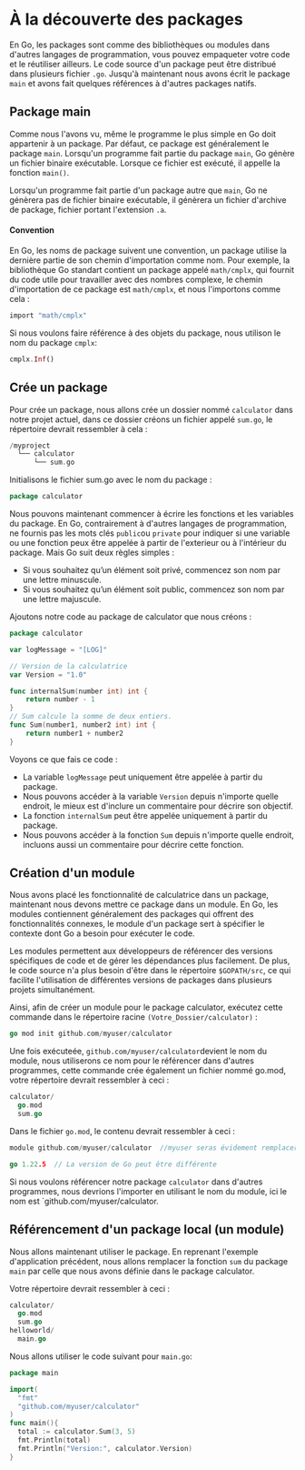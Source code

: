 # À la découverte des packages

En Go, les packages sont comme des bibliothèques ou modules dans d'autres langages de programmation, vous pouvez empaqueter votre code et le réutiliser ailleurs. Le code source d'un package peut être distribué dans plusieurs fichier `.go`. Jusqu'à maintenant nous avons écrit le package `main` et avons fait quelques références à d'autres packages natifs.

## Package main

Comme nous l'avons vu, même le programme le plus simple en Go doit appartenir à un package. Par défaut, ce package est généralement le package `main`. Lorsqu'un programme fait partie du package `main`, Go génère un fichier binaire exécutable. Lorsque ce fichier est exécuté, il appelle la fonction `main()`.

Lorsqu'un programme fait partie d'un package autre que `main`, Go ne génèrera pas de fichier binaire exécutable, il génèrera un fichier d'archive de package, fichier portant l'extension `.a`.

#### Convention
En Go, les noms de package suivent une convention, un package utilise la dernière partie de son chemin d'importation comme nom.
Pour exemple, la bibliothèque Go standart contient un package appelé `math/cmplx`, qui fournit du code utile pour travailler avec des nombres complexe, le chemin d'importation de ce package est `math/cmplx`, et nous l'importons comme cela : 
```php
import "math/cmplx"
```
Si nous voulons faire référence à des objets du package, nous utilison le nom du package `cmplx`:
```php
cmplx.Inf()
```

## Crée un package

Pour crée un package, nous allons crée un dossier nommé `calculator` dans notre projet actuel, dans ce dossier créons un fichier appelé `sum.go`, le répertoire devrait ressembler à cela : 
```php
/myproject
  └── calculator
      └── sum.go
```

Initialisons le fichier sum.go avec le nom du package :
```go
package calculator
```
Nous pouvons maintenant commencer à écrire les fonctions et les variables du package. En Go, contrairement à d'autres langages de programmation, ne fournis pas les mots clés `public`ou `private` pour indiquer si une variable ou une fonction peux être appelée à partir de l'exterieur ou à l'intérieur du package. Mais Go suit deux règles simples :

- Si vous souhaitez qu’un élément soit privé, commencez son nom par une lettre minuscule.
- Si vous souhaitez qu’un élément soit public, commencez son nom par une lettre majuscule.

Ajoutons notre code au package de calculator que nous créons : 

```go
package calculator

var logMessage = "[LOG]"

// Version de la calculatrice
var Version = "1.0"

func internalSum(number int) int {
	return number - 1
}
// Sum calcule la somme de deux entiers.
func Sum(number1, number2 int) int {
	return number1 + number2
}
```
Voyons ce que fais ce code :
- La variable `logMessage` peut uniquement être appelée à partir du package.
- Nous pouvons accéder à la variable `Version` depuis n'importe quelle endroit, le mieux est d'inclure un commentaire pour décrire son objectif.
- La fonction `internalSum` peut être appelée uniquement à partir du package.
- Nous pouvons accéder à la fonction `Sum` depuis n'importe quelle endroit, incluons aussi un commentaire pour décrire cette fonction.

## Création d'un module

Nous avons placé les fonctionnalité de calculatrice dans un package, maintenant nous devons mettre ce package dans un module. En Go, les modules contiennent généralement des packages qui offrent des fonctionnalités connexes, le module d'un package sert à spécifier le contexte dont Go a besoin pour exécuter le code.

Les modules permettent aux développeurs de référencer des versions spécifiques de code et de gérer les dépendances plus facilement. De plus, le code source n'a plus besoin d'être dans le répertoire `$GOPATH/src`, ce qui facilite l'utilisation de différentes versions de packages dans plusieurs projets simultanément.

Ainsi, afin de créer un module pour le package calculator, exécutez cette commande dans le répertoire racine `(Votre_Dossier/calculator)` :

```go
go mod init github.com/myuser/calculator
```
Une fois exécuteée, `github.com/myuser/calculator`devient le nom du module, nous utiliserons ce nom pour le référencer dans d'autres programmes, cette commande crée également un fichier nommé go.mod, votre répertoire devrait ressembler à ceci : 
```go
calculator/
  go.mod
  sum.go
```
Dans le fichier `go.mod`, le contenu devrait ressembler à ceci :
```go
module github.com/myuser/calculator  //myuser seras évidement remplacer par votre github user

go 1.22.5  // La version de Go peut être différente
```
Si nous voulons référencer notre package `calculator` dans d'autres programmes, nous devrions l'importer en utilisant le nom du module, ici le nom est `github.com/myuser/calculator.

## Référencement d'un package local (un module)

Nous allons maintenant utiliser le package. En reprenant l'exemple d'application précédent, nous allons remplacer la fonction `sum` du package `main` par celle que nous avons définie dans le package calculator.

Votre répertoire devrait ressembler à ceci : 
```go
calculator/
  go.mod
  sum.go
helloworld/
  main.go
```
Nous allons utiliser le code suivant pour `main.go`:

```go
package main

import(
  "fmt"
  "github.com/myuser/calculator"
)
func main(){
  total := calculator.Sum(3, 5)
  fmt.Println(total)
  fmt.Println("Version:", calculator.Version)
}
```
